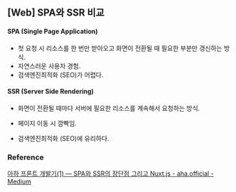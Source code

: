 ## [Web] SPA와 SSR 비교

#### SPA (Single Page Application)

- 첫 요청 시 리소스를 한 번만 받아오고 화면이 전환될 때 필요한 부분만 갱신하는 방식.
- 자연스러운 사용자 경험.
- 검색엔진최적화 (SEO)가 어렵다.



#### SSR (Server Side Rendering)

- 화면이 전환될 때마다 서버에 필요한 리소스를 계속해서 요청하는 방식.

- 페이지 이동 시 깜빡임.

- 검색엔진최적화 (SEO)에 유리하다.

  

### Reference

[아하 프론트 개발기(1) — SPA와 SSR의 장단점 그리고 Nuxt.js - aha.official - Medium]([https://medium.com/aha-official/%EC%95%84%ED%95%98-%ED%94%84%EB%A1%A0%ED%8A%B8-%EA%B0%9C%EB%B0%9C%EA%B8%B0-1-spa%EC%99%80-ssr%EC%9D%98-%EC%9E%A5%EB%8B%A8%EC%A0%90-%EA%B7%B8%EB%A6%AC%EA%B3%A0-nuxt-js-cafdc3ac2053](https://medium.com/aha-official/아하-프론트-개발기-1-spa와-ssr의-장단점-그리고-nuxt-js-cafdc3ac2053))